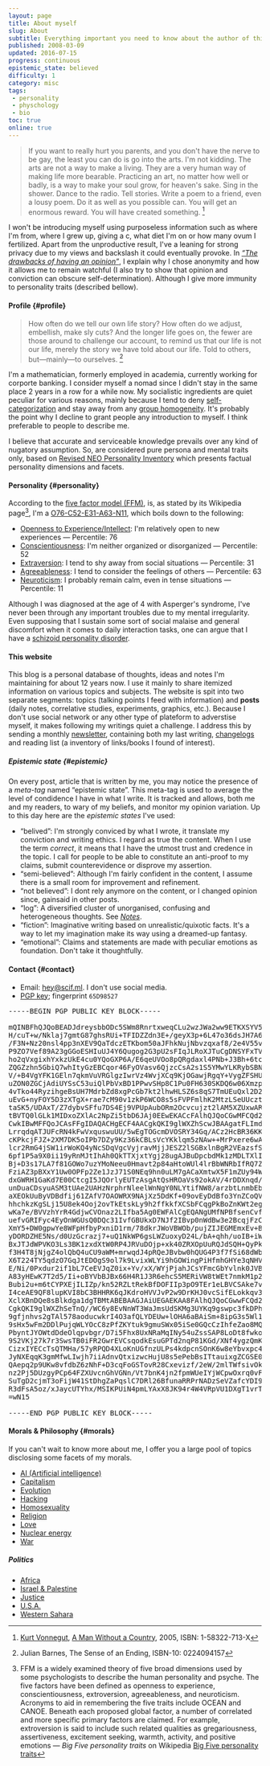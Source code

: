 ```yaml
---
layout: page
title: About myself
slug: About
subtitle: Everything important you need to know about the author of this blog
published: 2008-03-09
updated: 2016-07-15
progress: continuous
epistemic_state: believed
difficulty: 1
category: misc
tags:
 - personality
 - physchology
 - bio
toc: true
online: true
---
```

> If you want to really hurt you parents, and you don't have the nerve to be gay, the least you can do is go into the arts. I'm not kidding. The arts are not a way to make a living. They are a very human way of making life more bearable. Practicing an art, no matter how well or badly, is a way to make your soul grow, for heaven's sake. Sing in the shower. Dance to the radio. Tell stories. Write a poem to a friend, even a lousy poem. Do it as well as you possible can. You will get an enormous reward. You will have created something. [^Kurt Vonnegut]

I won't be introducing myself using purposeless information such as where I'm from, where I grew up, giving a c, what diet I'm on or how many ovum I fertilized. Apart from the unproductive result, I've a leaning for strong privacy due to my views and backslash it could eventually provoke. In _[“The drawbacks of having an opinion”](/post/drawbacks-opinion)_, I explain why I chose anonymity and how it allows me to remain watchful (I also try to show that opinion and conviction can obscure self-determination). Although I give more immunity to personality traits (described bellow).

#### Profile {#profile}
> How often do we tell our own life story? How often do we adjust, embellish, make sly cuts? And the longer life goes on, the fewer are those around to challenge our account, to remind us that our life is not our life, merely the story we have told about our life. Told to others, but—mainly—to ourselves. [^The Sense of an Ending]

I'm a mathematician, formerly employed in academia, currently working for corporte banking. I consider myself a nomad since I didn't stay in the same place 2 years in a row for a while now. My socialistic ingredients are quiet peculiar for various reasons, mainly because I tend to deny [self-categorization](https://en.wikipedia.org/wiki/Self-categorization_theory) and stay away from any [group homogeneity](https://en.wikipedia.org/wiki/Ingroups_and_outgroups). It's probably the point why I decline to grant people any introduction to myself. I think preferable to people to describe me.

I believe that accurate and serviceable knowledge prevails over any kind of nugatory assumption. So, are considered pure persona and mental traits only, based on [Revised NEO Personality Inventory](https://en.wikipedia.org/wiki/Revised_NEO_Personality_Inventory) which presents factual personality dimensions and facets.

#### Personality {#personality}

According to the [five factor model (FFM)](https://en.wikipedia.org/wiki/Big_Five_personality_traits), is, as stated by its Wikipedia page[^FFM], I'm a [O76-C52-E31-A63-N11](http://www.outofservice.com/bigfive/results/?oR=0.825&cR=0.611&eR=0.469&aR=0.722&nR=0.281), which boils down to the following:

* [Openness to Experience/Intellect](https://en.wikipedia.org/wiki/Openness_to_experience): I'm relatively open to new experiences &mdash; Percentile: 76
* [Conscientiousness](http://en.wikipedia.org/wiki/Conscientiousness%23Personality%20models): I'm neither organized or disorganized &mdash; Percentile: 52
* [Extraversion](http://en.wikipedia.org/wiki/Extraversion): I tend to shy away from social situations &mdash; Percentile: 31
* [Agreeableness](http://en.wikipedia.org/wiki/Agreeableness): I tend to consider the feelings of others &mdash; Percentile: 63
* [Neuroticism](http://en.wikipedia.org/wiki/Neuroticism): I probably remain calm, even in tense situations &mdash; Percentile: 11

Although I was diagnosed at the age of 4 with Asperger's syndrome, I've never been through any important troubles due to my mental irregularity. Even supposing that I sustain some sort of social malaise and general discomfort when it comes to daily interaction tasks, one can argue that I have a [schizoid personality disorder](https://en.wikipedia.org/wiki/Schizoid_personality_disorder).

#### This website
This blog is a personal database of thoughts, ideas and notes I'm maintaining for about 12 years now. I use it mainly to share itemized information on various topics and subjects. The website is spit into two separate segments: topics (talking points I feed with information) and **posts** (daily notes, correlative studies, experiments, graphics, etc.). Because I don't use social network or any other type of plateform to adverstise myself, it makes following my writings quiet a challenge. I address this by sending a monthly [newsletter](./Newsletter), containing both my last writing, [changelogs](./Changelog) and reading list (a inventory of links/books I found of interest).

##### Epistemic state {#epistemic}
On every post, article that is written by me, you may notice the presence of a _meta-tag_ named “epistemic state”. This meta-tag is used to average the level of condidence I have in what I write. It is tracked and allows, both me and my readers, to wary of my beliefs, and monitor my opinion variation. Up to this day here are the _epistemic states_ I've used:

* “belived”: I'm strongly conviced by what I wrote, it translate my conviction and writing ethics. I regard as true the content. When I use the term _correct_, it means that I have the utmost trust and credence in the topic. I call for people to be able to constitute an anti-proof to my claims, submit counterevidence or disprove my assertion.
* “semi-believed”: Although I'm fairly confident in the content, I assume there is a small room for improvement and refinement.
* “not believed”: I dont rely anymore on the content, or I changed opinion since, gainsaid in other posts.
* “log”: A diversified cluster of unorganised, confusing and heterogeneous thoughts. See _[Notes](./Notes)_.
* “fiction”: Imaginative writing based on unrealistic/quixotic facts. It's a way to let my imagination make its way using a  dreamed-up fantasy.
* “emotional”: Claims and statements are made with peculiar emotions as foundation. Don't take it thoughtfully.

#### Contact {#contact}
* Email: <a href="mailto:hey@scif.ml">hey@scif.ml</a>. I don't use social media.
* [PGP key](http://pgp.mit.edu/pks/lookup?op=get&search=0x288F609565D98527); fingerprint `65D98527`

<pre>
-----BEGIN PGP PUBLIC KEY BLOCK-----

mQINBFhQJQoBEADJdreysbbODc5SWm8RnrtxweqCLu2wzJWa2ww9ETKXSYV5HwdI
H/cuT+w/Nklaj7gmtG87ghsRUi+TFIDZZdn3E+/geyX3p+6L47o36dsJH7A6OoL7
/F3N+Nz20nsl4pp3nXEV9QaTdczETKbom50aJFhkNujNbvzqxaf8/2e4V55v5m90
P9ZO7Vef89A23gGGoESHIuUJ4Y6Qugog2G3pU2sFIqJLRoXJTuCgDNSYFxTVvbTh
ho2qVxgixhYxkzUkE4cu0YQoGXP6A/E6qeUVOo8pQRgdaxl4PNb+J3Bh+6tc0BfQ
ZQGZzhn5GbiQ7whItyGzEBCqor46FyOVasv6QjzcCsA2s1S5YMwYLKRybSBN+nlE
V/+B4VgYFK1GEln7qkmVuVRGlgzIwrVz4WvjXCq9KjOGawjRgqY+VygZFSHUClqP
uZON0ZGCjAdiUYSsC53uiQlPbVxBD1PPwvSHp8C1Pu0FH630SKDQ6w06XmzpA0QT
4vTko44RyzihgeBsUH7MdrbZd8xgPcGb7kt2lhwHLSZ6s8qS7TmUEuQxl2D2raph
uEvG+nyFOY5D3zXTgX+rae7cM90v1zkP6WCO8s5sFVPFmlhK2MtzLSeUUcztDxq2
taSK5/UDAxT/Z7dybvSFfu7DS4Ej9VPUpAubORm2Ocvcujzt2lAM5XZUxwARAQAB
tBVTQ0lGLk1MIDxoZXlAc2NpZi5tbD6JAj0EEwEKACcFAlhQJQoCGwMFCQd2TYAF
CwkIBwMFFQoJCAsFFgIDAQACHgECF4AACgkQKI9glWXZhScwJBAAgatFLImdzK8O
LrrqdqATJUFcRN4kFwVxquswuUU/5wEgTOGcmDVOSRY34Gq/ACz2HcBR36KKG+Ba
cKPkcjFJZ+2XM7DK5oIPb7DZy9Kz36kCBLsVcYKklqm5zNAw++MrPxere6wA0HPb
lcr2RmG4jSW1irWoKQ4yNcSDqVgcVyjravMjjJESZ2lSGBxlnBgR2VEazsfSf3Tz
6pf1P5a9X0ii19yRnMJtIhAh0QkTTXjxtYgj28ugAJBuDpcbdMk1zMDLTXlIAKJr
Bj+D3s17LA7f81GOWo7uzYMoNeeu0Hmavt2p84aHtoWUl4lrBbWNRbIfRQ7Zm3mw
FziAZ3pBXxY1Uw0OPFp2Ze1JzJ71S0NEq9hn0uLM7gACaXmtwX5F1mZUy94WWbSL
dxGWRH1GaKd7E00CtcgI5JQOrlyEUTzAsgAtQsHROaVs92okAV/4rDDXnqd/MxtU
unDuaCDsyuASM3tUAe2UAHzNrphrNleelWnNgY0NLYtifNW8/arzbtLnmbEbyEAC
aXEOkUuByVDBdfij61ZAfV7OAOWRX9NAjXz5DdKf+09ovEyDdBfo3YnZCoQV7y5Q
hhchkzKgSLj15U8ek4Ooj2ovTkEtskLy9h2ffkkfXCSbFCqgPkBoZnKWt2egDyXg
wKa7e/BVVzhYrR4GdjwCVOnaz2LIfba5Ag0EWFAlCgEQANgUMfNPBfsenCvfSM6h
uefvGRIFyc4EyOnWGUsQ0DQc31IvfGBUkxD7NJf2IBvp0nWdBw3e2BcqjFzCXY0h
XmY5+DW0gpwYe8WFpHfbyPxniD1rm/78dkrJWoVBWOb/pujZIJEGMEmxEv+BLpcU
yDORDZHE5Ns/d0UzGcrazj7+uQ1NkWP6gsLWZuoxyD24L/bA+qhh/uoIB+iWldjU
BxJTJdWPVKO3Ls3BK1zxdXtW0RP4JRVuDOjp+xk40ZRXOpUuRQJdSQH+QyPkxiLi
f3H4T8jNjgZ4olQbQ4uCU9aWM+mrwqdJ4pRQeJBvbw0hQUG4P3f7fSi68dWbDRga
X6T224TY5qdzO7GqJtEDOgS9ol7k9LvixWLYi9hGOWingPiHfmhGHYe3qNHVJEYN
E/Ni/0Pxdur2if1bL7CeEVJqZ0ix+Yv/xX/WYjPjahJCsYFmcGbYvlnk0JVBrpUC
A83yHEwK7T2d5/Ii+oBYVbBJBx66H4R1J3R6ehcS5MERiVW8tWEt7nmkM1p2s0yA
Bubi2u+m6tCYPXEjILIZp/kn52RZLtRekBfDOFIIp3pO9TEr1eLBVCSAke7v+jrF
I4ceAE9QF8lupKVI8bC3BHHRK6qJKdroHVVJvP2w9DrKHJ0vcSifELokkqv3LaeX
XclXBnDQe8sBlkdga1dgTBMtABEBAAGJAiUEGAEKAA8FAlhQJQoCGwwFCQd2TYAA
CgkQKI9glWXZhSeTnQ//WC6y8EvNnWT3WaJmsUdSKMg3UYKq9gswpc3fkDPhRuKd
9gfjnhvs2gTAl578aoducwkrI4O3afQLYDEUw+lOHA6aBAiSm+8ipG3s5Wl1Z+Ym
9sHx5wFm2DDlPujqWLYOcC8zPfZKYtuk9gmuSWx05iSe0GQcCzIhfeZao8MQKzY+
PbyntJYOWtdDdeOlqpvbgr/D7i5Fhx8UxNRaMqINy54uZssSAP8LoDt8fwko4LOg
9S2VKj27k7r3SwsTB0iFR2GwrEVCsqodkEsuGPTd2nqP81KGd/XNf4ygzQmK6GX2
CizxIYECcTsQTMHa/57yRPQD4XLoKnUGfnzULPs4kdpcnSOnK6w8eYbvxpc4qY1g
JyNXEqqK3gmMfwLIwjh7iiAdnvQtxizwcHujU8s5ePebBsITtauixgZCGSE0/YiA
QAepq2p9UKw8vfdbZ6zNhF+D3cqFoGSTovR28Cxevizf/2eW/2mlTWfsivOkDDvb
nz2Pj5DUzgyPCp64FZXUvcnGhVGNn/Vt7bnK4jn2fpmWUeIYjWCpwOxrq0vFu1To
SuTgD2cjmT3oFijW41StDhgZaPqslC7DRl26BfunaRRPrNADzSeVZafcYDI9DDc2
R3dFsA5oz/xJaycUTYhx/MSIKPUiN4pmLYAxX8JK94r4W4VRpVU1DXgT1vrTkco=
=wN15

-----END PGP PUBLIC KEY BLOCK-----
</pre>

#### Morals & Philosophy {#morals}
If you can't wait to know more about me, I offer you a large pool of topics disclosing some facets of my morals.
* [AI (Artificial intelligence)](AI)
* [Capitalism](Capitalism)
* [Evolution](Evolution)
* [Hacking](Hacking)
* [Homosexuality](Homosexuality)
* [Religion](Religion)
* [Love](Love)
* [Nuclear energy](Nuclear_energy)
* [War](War)

##### Politics
* [Africa](Africa)
* [Israel & Palestine](Israel_and_Palestine)
* [Justice](Justice)
* [U.S.A.](USA)
* [Western Sahara](Western_Sahara)

[^Kurt Vonnegut]: [Kurt Vonnegut](https://en.wikipedia.org/wiki/Kurt_Vonnegut), [A Man Without a Country](https://en.wikipedia.org/wiki/A_Man_Without_a_Country), 2005, ISBN: 1-58322-713-X
[^FFM]: FFM is a widely examined theory of five broad dimensions used by some psychologists to describe the human personality and psyche. The five factors have been defined as openness to experience, conscientiousness, extroversion, agreeableness, and neuroticism. Acronyms to aid in remembering the five traits include OCEAN and CANOE. Beneath each proposed global factor, a number of correlated and more specific primary factors are claimed. For example, extroversion is said to include such related qualities as gregariousness, assertiveness, excitement seeking, warmth, activity, and positive emotions &mdash; _Big Five personality traits_ on Wikipedia [Big Five personality traits](https://en.wikipedia.org/wiki/Big‰20Five‰20personality‰20traits)
[^The Sense of an Ending]: Julian Barnes, The Sense of an Ending, ISBN-10: 0224094157